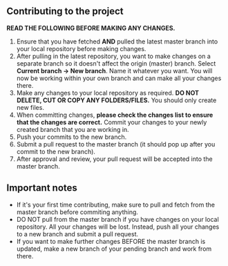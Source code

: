 ## Contributing to the project

**READ THE FOLLOWING BEFORE MAKING ANY CHANGES.**

1. Ensure that you have fetched **AND** pulled the latest master branch into your local repository before making changes.
2. After pulling in the latest repository, you want to make changes on a separate branch so it doesn't affect the origin (master) branch. Select **Current branch -> New branch**. Name it whatever you want. You will now be working within your own branch and can make all your changes there.
3. Make any changes to your local repository as required. **DO NOT DELETE, CUT OR COPY ANY FOLDERS/FILES.** You should only create new files.
4. When committing changes, **please check the changes list to ensure that the changes are correct.** Commit your changes to your newly created branch that you are working in.
5. Push your commits to the new branch.
6. Submit a pull request to the master branch (it should pop up after you commit to the new branch).
7. After approval and review, your pull request will be accepted into the master branch.

## Important notes

- If it's your first time contributing, make sure to pull and fetch from the master branch before commiting anything.
- DO NOT pull from the master branch if you have changes on your local repository. All your changes will be lost. Instead, push all your changes to a new branch and submit a pull request.
- If you want to make further changes BEFORE the master branch is updated, make a new branch of your pending branch and work from there.
